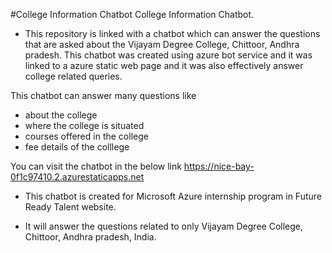 #College Information Chatbot
College Information Chatbot.
  -  This repository is linked with a chatbot which can answer the questions that are asked about the Vijayam Degree College, Chittoor, Andhra pradesh.  This chatbot was created using azure bot service and it was linked to a azure static web page and it was also effectively answer college related queries.

This chatbot can answer many questions like 
- about the college
- where the college is situated
- courses offered in the college
- fee details of the colllege

You can visit the chatbot in the below link 
https://nice-bay-0f1c97410.2.azurestaticapps.net

- This chatbot is created for Microsoft Azure internship program in Future Ready Talent website.

- It will answer the questions related to only Vijayam Degree College, Chittoor, Andhra pradesh, India.
